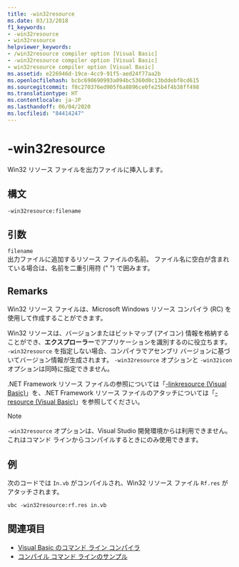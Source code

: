 ```yaml
---
title: -win32resource
ms.date: 03/13/2018
f1_keywords:
- -win32resource
- win32resource
helpviewer_keywords:
- /win32resource compiler option [Visual Basic]
- -win32resource compiler option [Visual Basic]
- win32resource compiler option [Visual Basic]
ms.assetid: e226946d-19ce-4cc9-91f5-aed24f77aa2b
ms.openlocfilehash: bcbc690690993a094bc5360d0c13bddebf8cd615
ms.sourcegitcommit: f8c270376ed905f6a8896ce0fe25b4f4b38ff498
ms.translationtype: HT
ms.contentlocale: ja-JP
ms.lasthandoff: 06/04/2020
ms.locfileid: "84414247"
---
```

# <a name="-win32resource"></a>-win32resource
Win32 リソース ファイルを出力ファイルに挿入します。  
  
## <a name="syntax"></a>構文  
  
```console  
-win32resource:filename  
```  
  
## <a name="arguments"></a>引数  
 `filename`  
 出力ファイルに追加するリソース ファイルの名前。 ファイル名に空白が含まれている場合は、名前を二重引用符 (" ") で囲みます。  
  
## <a name="remarks"></a>Remarks  
 Win32 リソース ファイルは、Microsoft Windows リソース コンパイラ (RC) を使用して作成することができます。  
  
 Win32 リソースは、バージョンまたはビットマップ (アイコン) 情報を格納することができ、**エクスプローラー**でアプリケーションを識別するのに役立ちます。 `-win32resource` を指定しない場合、コンパイラでアセンブリ バージョンに基づいてバージョン情報が生成されます。 `-win32resource` オプションと `-win32icon` オプションは同時に指定できません。  
  
 .NET Framework リソース ファイルの参照については「[-linkresource (Visual Basic)](linkresource.md)」を、.NET Framework リソース ファイルのアタッチについては「[-resource (Visual Basic)](resource.md)」を参照してください。  
  
> [!NOTE]
> `-win32resource` オプションは、Visual Studio 開発環境からは利用できません。これはコマンド ラインからコンパイルするときにのみ使用できます。  
  
## <a name="example"></a>例  
 次のコードでは `In.vb` がコンパイルされ、Win32 リソース ファイル `Rf.res` がアタッチされます。  
  
```console  
vbc -win32resource:rf.res in.vb  
```  
  
## <a name="see-also"></a>関連項目

- [Visual Basic のコマンド ライン コンパイラ](index.md)
- [コンパイル コマンド ラインのサンプル](sample-compilation-command-lines.md)
